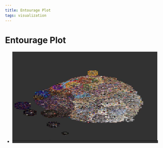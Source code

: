 ```yaml
---
title: Entourage Plot
tags: visualization
---
```


# Entourage Plot
- ![im](assets/Pasted%20Image%2020220506155757.png)






















































































